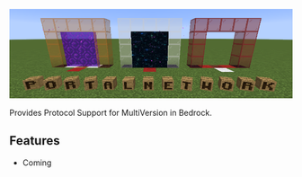 ![Logo](img/title.png)

Provides Protocol Support for MultiVersion in Bedrock.

## Features

* Coming
